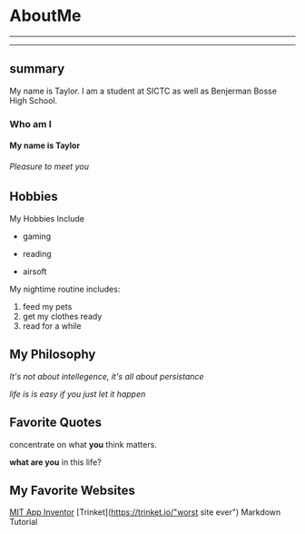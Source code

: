 # AboutMe
---
---
## summary

My name is Taylor. I am a student at SICTC as well as Benjerman Bosse High School.
### Who am I
#### My name is Taylor
###### Pleasure to meet you

Hobbies
-

My Hobbies Include

- gaming
+ reading
* airsoft

My nightime routine includes:

1. feed my pets
2. get my clothes ready
3. read for a while

## My Philosophy

<i>It's not about intellegence, it's all about persistance</i>

<i>life is is easy if you just let it happen</i>

## Favorite Quotes

concentrate on what <b>you</b> think matters.

<b>what are you</b> in this life?

## My Favorite Websites
[MIT App Inventor](http://ai2.appinventor.mit.edu/)
[Trinket](https://trinket.io/"worst site ever")
Markdown Tutorial
